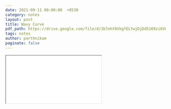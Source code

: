 ```yaml
---
date: 2021-09-11 00:00:00  +0530
category: notes
layout: post
title: Wavy Curve
pdf_path: https://drive.google.com/file/d/1b7ehYOVkgfELYwjDjDd5169zi6VG_zBe/preview?usp=sharing
tags: notes
author: parthnikam
paginate: false
---
```


<iframe class="embed-pdf" src="{{ page.pdf_path }}#toolbar=0" seamless="seamless" scrolling="no" style="overflow:hidden"></iframe>
